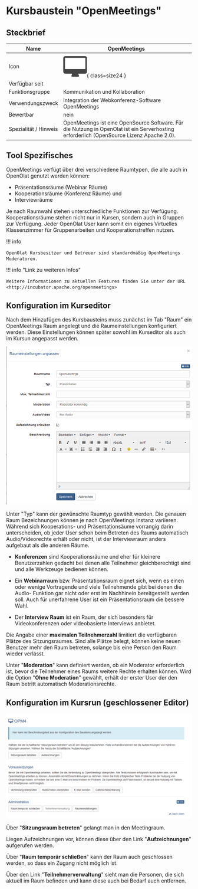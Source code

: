 # Kursbaustein "OpenMeetings"

## Steckbrief

Name | OpenMeetings
---------|----------
Icon | ![OpenMeetings Icon](assets/course_element_openmeetings_icon.png){ class=size24  }
Verfügbar seit | 
Funktionsgruppe | Kommunikation und Kollaboration
Verwendungszweck | Integration der Webkonferenz-Software OpenMeetings
Bewertbar | nein
Spezialität / Hinweis | OpenMeetings ist eine OpenSource Software. Für die Nutzung in OpenOlat ist ein Serverhosting erforderlich (OpenSource Lizenz Apache 2.0).



## Tool Spezifisches

OpenMeetings verfügt über drei verschiedene Raumtypen, die alle auch in
OpenOlat genutzt werden können:

  * Präsentationsräume (Webinar Räume)
  * Kooperationsräume (Konferenz Räume) und
  * Interviewräume

Je nach Raumwahl stehen unterschiedliche Funktionen zur Verfügung. Kooperationsräume stehen nicht nur in Kursen, sondern auch in Gruppen zur Verfügung. Jeder OpenOlat User kann somit ein eigenes Virtuelles Klassenzimmer für Gruppenarbeiten und Kooperationstreffen nutzen.  

!!! info

    OpenOlat Kursbesitzer und Betreuer sind standardmäßig OpenMeetings Moderatoren.  
  
!!! info "Link zu weiteren Infos"

    Weitere Informationen zu aktuellen Features finden Sie unter der URL <http://incubator.apache.org/openmeetings>  
  
## Konfiguration im Kurseditor

Nach dem Hinzufügen des Kursbausteins muss zunächst im Tab "Raum" ein OpenMeetings Raum angelegt und die Raumeinstellungen konfiguriert werden. Diese Einstellungen können später sowohl im Kurseditor als auch im Kursun angepasst werden.

![openmeeting_raumeinstellung.png](assets/OPM_Raumeinstellungen_praesentation.png)

Unter "Typ" kann der gewünschte Raumtyp gewählt werden. Die genauen Raum Bezeichnungen können je nach OpenMeetings Instanz variieren. Während sich Kooperations- und Präsentationsäume vorrangig darin unterscheiden, ob jeder User schon beim Betreten des Raums automatisch Audio/Videorechte erhält oder nicht, ist der Interviewraum anders aufgebaut als die anderen Räume.

* **Konferenzen** sind Kooperationsräume und eher für kleinere Benutzerzahlen gedacht bei denen alle Teilnehmer gleichberechtigt sind und alle Werkzeuge bedienen können. 

* Ein **Webinarraum** bzw. Präsentationsraum eignet sich, wenn es einen oder wenige Vortragende und viele Teilnehmende gibt bei denen die Audio- Funktion gar nicht oder erst im Nachhinein bereitgestellt werden soll. Auch für unerfahrene User ist ein Präsentationsraum die bessere Wahl. 

* Der **Interview Raum** ist ein Raum, der sich besonders für Videokonferenzen oder videobasierte Interviews anbietet.

Die Angabe einer **maximalen Teilnehmerzahl** limitiert die verfügbaren Plätze des Sitzungsraumes. Sind alle Plätze belegt, können keine neuen Benutzer mehr den Raum betreten, solange bis eine Person den Raum wieder verlässt.

Unter "**Moderation**" kann definiert werden, ob ein Moderator erforderlich ist, bevor die Teilnehmer eines Raums weitere Rechte erhalten können. Wird die Option "**Ohne Moderation**" gewählt, erhält der erster User der den Raum betritt automatisch Moderationsrechte.

## Konfiguration im Kursrun (geschlossener Editor)

![openmeeting_kursrun.png](assets/OPM_kursrun.png)

Über "**Sitzungsraum betreten**" gelangt man in den Meetingraum. 

Liegen Aufzeichnungen vor, können diese über den Link "**Aufzeichnungen**" aufgerufen werden. 

Über "**Raum temporär schließen**" kann der Raum auch geschlossen werden, so dass ein Zugang nicht möglich ist. 

Über den Link "**Teilnehmerverwaltung**" sieht man die Personen, die sich aktuell im Raum befinden und kann diese auch bei Bedarf auch entfernen.

